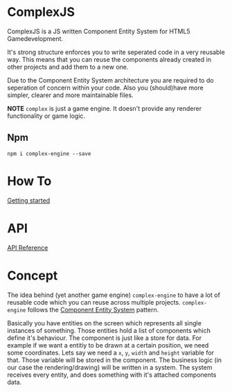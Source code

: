 # ComplexJS

ComplexJS is a JS written Component Entity System for HTML5 Gamedevelopment.

It's strong structure enforces you to write seperated code in a very reusable way. This means that you can reuse the components
already created in other projects and add them to a new one.

Due to the Component Entity System architecture you are required to do seperation of concern
within your code. Also you (should)have more simpler, clearer and more maintainable files.

**NOTE** `complex` is just a game engine. It doesn't provide any renderer functionality or game logic.

## Npm
    npm i complex-engine --save

# How To
[Getting started](/doc/GettingStarted.md)

# API 
[API Reference](http://complexjs.github.io/complex-engine/index.html)


# Concept
The idea behind (yet another game engine) `complex-engine` to have a lot of reusable code which you can reuse
across multiple projects. `complex-engine` follows the [Component Entity System](https://en.wikipedia.org/wiki/Entity_component_system) pattern.

Basically you have entities on the screen which represents all single instances of something. Those entities
hold a list of components which define it's behaviour. The component is just like a store for data.
For example if we want a entitiy to be drawn at a certain position, we need some coordinates. Lets say we need a
`x`, `y`, `width` and `height` variable for that. Those variable will be stored in the component. 
The business logic (in our case the rendering/drawing) will be written in a system. The system
receives every entity, and does something with it's attached components data.
